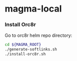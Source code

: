 # magma-local

### Install Orc8r

Go to orc8r helm repo directory:
```bash
cd ${MAGMA_ROOT}
./generate-softlinks.sh
./install-orc8r.sh
```
